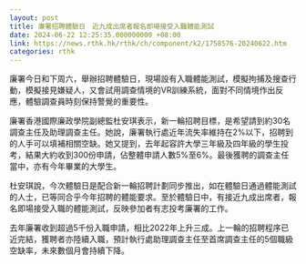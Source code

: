 ```yaml
---
layout: post
title: 廉署招聘體驗日　近九成出席者報名即場接受入職體能測試
date: 2024-06-22 12:25:35.000000000 +08:00
link: https://news.rthk.hk/rthk/ch/component/k2/1758576-20240622.htm
categories: rthk
---
```


廉署今日和下周六，舉辦招聘體驗日，現場設有入職體能測試，模擬拘捕及搜查行動，模擬接見嫌疑人，又會試用調查情境的VR訓練系統，面對不同情境作出反應，體驗調查員時刻保持警覺的重要性。

廉署香港國際廉政學院副總監杜安琪表示，新一輪招聘目標，是希望請到約30名調查主任及助理調查主任。她說，廉署執行處近年流失率維持在2%以下，招聘到的人手可以填補相關空缺。她又提到，去年起容許大學三年級及四年級的學生投考，結果大約收到300份申請，佔整體申請人數5%至6%。最後獲聘的調查主任當中，亦有今年畢業的大學生。

杜安琪說，今次體驗日是配合新一輪招聘計劃同步推出，如在體驗日通過體能測試的人士，已等同合乎今年招聘的體能要求。至於體驗日中，有接近九成出席者，報名即場接受入職的體能測試，反映參加者有志投考廉署的工作。

去年廉署收到超過5千份入職申請，相比2022年上升三成。上一輪的招聘程序已近完結，獲聘者亦陸續入職，預計執行處助理調查主任至首席調查主任的5個職級空缺率，未來數個月會持續下降。
